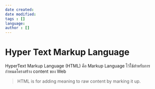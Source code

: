 ```yaml
---
date created: 
date modified: 
tags : []
language: 
author : []
---
```


# Hyper Text Markup Language

HyperText Markup Language (HTML) คือ Markup Language ไว้ใช้สำหรับการกำหนดโครงสร้าง content ของ Web

> HTML is for adding meaning to raw content by marking it up.

